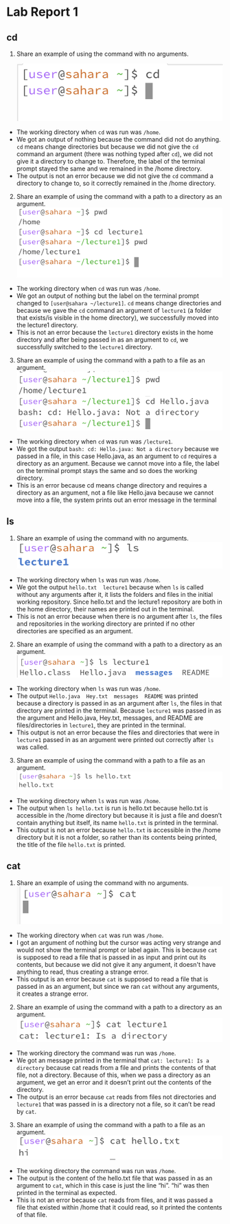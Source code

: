 # Lab Report 1

## cd 
1. Share an example of using the command with no arguments.
   
   ![Image](cd_no_arguments.png)
* The working directory when `cd` was run was `/home`.
* We got an output of nothing because the command did not do anything. `cd` means change directories but because we did not give the `cd` command an argument (there was nothing typed after `cd`), we did not give it a directory to change to. Therefore, the label of the terminal prompt stayed the same and we remained in the /home directory.  
* The output is not an error because we did not give the `cd` command a directory to change to, so it correctly remained in the /home directory.  
2. Share an example of using the command with a path to a directory as an argument.
  ![Image](cd_directory_arguments.png)
* The working directory when `cd` was run was `/home`.
* We got an output of nothing but the label on the terminal prompt changed to `[user@sahara ~/lecture1]`. `cd` means change directories and because we gave the `cd` command an argument of `lecture1` (a folder that exists/is visible in the home directory), we successfully moved into the lecture1 directory. 
* This is not an error because the `lecture1` directory exists in the home directory and after being passed in as an argument to `cd`, we successfully switched to the `lecture1` directory.
3. Share an example of using the command with a path to a file as an argument.
  ![Image](cd_file_argument.png)
* The working directory when `cd` was run was `/lecture1`.
* We got the output `bash: cd: Hello.java: Not a directory` because we passed in a file, in this case Hello.java, as an argument to `cd` requires a directory as an argument. Because we cannot move into a file, the label on the terminal prompt stays the same and so does the working directory. 
* This is an error because cd means change directory and requires a directory as an argument, not a file like Hello.java because we cannot move into a file, the system prints out an error message in the terminal  

## ls 
1. Share an example of using the command with no arguments.
![Image](ls_no_arguments.png)
* The working directory when `ls` was run was `/home`.
* We got the output `hello.txt  lecture1` because when `ls` is called without any arguments after it, it lists the folders and files in the initial working repository. Since hello.txt and the lecture1 repository are both in the home directory, their names are printed out in the terminal.
* This is not an error because when there is no argument after `ls`, the files and repositories in the working directory are printed if no other directories are specified as an argument. 
2. Share an example of using the command with a path to a directory as an argument.
  ![Image](ls_directory_argument.png)
* The working directory when `ls` was run was `/home`.
* The output `Hello.java  Hey.txt  messages  README` was printed because a directory is passed in as an argument after `ls`, the files in that directory are printed in the terminal. Because `lecture1` was passed in as the argument and Hello.java, Hey.txt, messages, and README are files/directories in `lecture1`, they are printed in the terminal. 
* This output is not an error because the files and directories that were in `lecture1` passed in as an argument were printed out correctly after `ls` was called. 
3. Share an example of using the command with a path to a file as an argument.
  ![Image](ls_file_argument.png)
* The working directory when `ls` was run was `/home`.
* The output when `ls hello.txt` is run is hello.txt because hello.txt is accessible in the /home directory but because it is just a file and doesn’t contain anything but itself, its name `hello.txt` is printed in the terminal. 
* This output is not an error because `hello.txt` is accessible in the /home directory but it is not a folder, so rather than its contents being printed, the title of the file `hello.txt` is printed.   

## cat
1. Share an example of using the command with no arguments.
   ![Image](cat_no_argument.png)
* The working directory when `cat` was run was `/home`.
* I got an argument of nothing but the cursor was acting very strange and would not show the terminal prompt or label again. This is because `cat` is supposed to read a file that is passed in as input and print out its contents, but because we did not give it any argument, it doesn't have anything to read, thus creating a strange error.
* This output is an error because `cat` is supposed to read a file that is passed in as an argument, but since we ran `cat` without any arguments, it creates a strange error. 
2. Share an example of using the command with a path to a directory as an argument.
  ![Image](cat_directory_argument.png)
* The working directory the command was run was `/home`.
* We got an message printed in the terminal that `cat: lecture1: Is a directory` because cat reads from a file and prints the contents of that file, not a directory. Because of this, when we pass a directory as an argument, we get an error and it doesn’t print out the contents of the directory. 
* The output is an error because `cat` reads from files not directories and `lecture1` that was passed in is a directory not a file, so it can’t be read by `cat`.
3. Share an example of using the command with a path to a file as an argument.
![Image](cat_file_argument.png)
* The working directory the command was run was `/home`.
* The output is the content of the hello.txt file that was passed in as an argument to `cat`, which in this case is just the line “hi”. “hi” was then printed in the terminal as expected. 
* This is not an error because `cat` reads from files, and it was passed a file that existed within /home that it could read, so it printed the contents of that file. 

